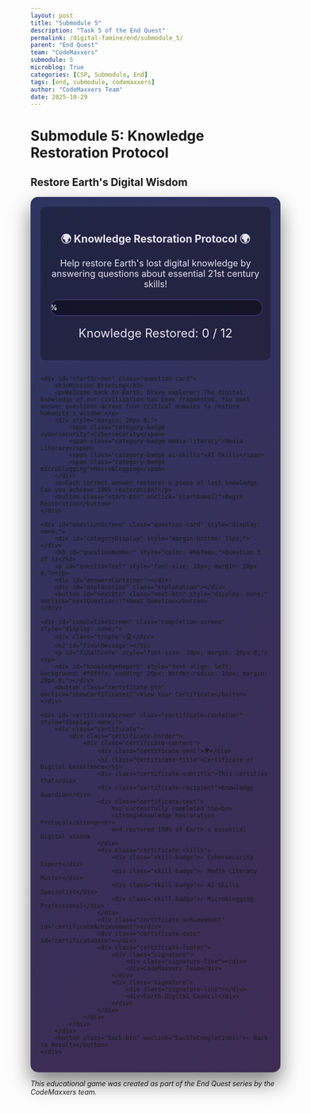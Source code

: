 ```yaml
---
layout: post
title: "Submodule 5"
description: "Task 5 of the End Quest"
permalink: /digital-famine/end/submodule_5/
parent: "End Quest"
team: "CodeMaxxers"
submodule: 5
microblog: True
categories: [CSP, Submodule, End]
tags: [end, submodule, codemaxxers]
author: "CodeMaxxers Team"
date: 2025-10-29
---
```


# Submodule 5: Knowledge Restoration Protocol

## Restore Earth's Digital Wisdom

<style>
.knowledge-game {
    max-width: 900px;
    margin: 0 auto;
    padding: 20px;
    background: linear-gradient(135deg, #2d3561 0%, #3e2c54 100%);
    border-radius: 15px;
    box-shadow: 0 20px 40px rgba(0,0,0,0.5);
}

.game-header {
    text-align: center;
    color: #e8e3f0;
    padding: 20px;
    background: rgba(0,0,0,0.3);
    border-radius: 10px;
    margin-bottom: 30px;
}

.knowledge-meter {
    width: 100%;
    height: 30px;
    background: rgba(0,0,0,0.4);
    border-radius: 15px;
    overflow: hidden;
    margin: 20px 0;
    border: 2px solid rgba(136, 117, 255, 0.3);
}

.knowledge-fill {
    height: 100%;
    background: linear-gradient(90deg, #7c3aed, #a78bfa);
    transition: width 0.5s ease;
    display: flex;
    align-items: center;
    justify-content: center;
    color: #fff;
    font-weight: bold;
    text-shadow: 0 1px 2px rgba(0,0,0,0.3);
}

.category-badge {
    display: inline-block;
    padding: 5px 15px;
    border-radius: 20px;
    margin: 5px;
    font-size: 14px;
    font-weight: bold;
    text-transform: uppercase;
}

.cybersecurity { background: #dc2626; color: white; }
.media-literacy { background: #0891b2; color: white; }
.ai-skills { background: #65a30d; color: white; }
.microblogging { background: #7c3aed; color: white; }

.question-card {
    background: #1e1b29;
    color: #e8e3f0;
    border-radius: 10px;
    padding: 30px;
    margin: 20px 0;
    box-shadow: 0 5px 15px rgba(0,0,0,0.3);
    border: 1px solid rgba(136, 117, 255, 0.2);
}

.question-card h3 {
    color: #a78bfa;
}

.question-card p {
    color: #d4cfe0;
}

.answer-btn {
    display: block;
    width: 100%;
    padding: 15px;
    margin: 10px 0;
    background: #2a2635;
    color: #e8e3f0;
    border: 2px solid rgba(136, 117, 255, 0.2);
    border-radius: 8px;
    cursor: pointer;
    transition: all 0.3s;
    text-align: left;
    font-size: 16px;
}

.answer-btn:hover {
    background: #3a3545;
    border-color: rgba(136, 117, 255, 0.5);
    transform: translateX(5px);
}

.answer-btn.correct {
    background: #134e4a;
    border-color: #10b981;
    color: #a7f3d0;
    animation: pulse 0.5s;
}

.answer-btn.incorrect {
    background: #7f1d1d;
    border-color: #ef4444;
    color: #fca5a5;
    animation: shake 0.5s;
}

.start-btn, .next-btn, .restart-btn {
    background: linear-gradient(135deg, #7c3aed 0%, #a78bfa 100%);
    color: #fff;
    padding: 15px 40px;
    border: none;
    border-radius: 25px;
    font-size: 18px;
    font-weight: bold;
    cursor: pointer;
    transition: all 0.3s;
    margin: 20px auto;
    display: block;
    text-shadow: 0 1px 2px rgba(0,0,0,0.2);
}

.start-btn:hover, .next-btn:hover, .restart-btn:hover {
    transform: scale(1.05);
    box-shadow: 0 5px 15px rgba(124, 58, 237, 0.4);
}

@keyframes pulse {
    0% { transform: scale(1); }
    50% { transform: scale(1.05); }
    100% { transform: scale(1); }
}

@keyframes shake {
    0%, 100% { transform: translateX(0); }
    25% { transform: translateX(-10px); }
    75% { transform: translateX(10px); }
}

.completion-screen {
    text-align: center;
    padding: 40px;
    background: #1e1b29;
    color: #e8e3f0;
    border-radius: 15px;
    margin: 20px 0;
    border: 1px solid rgba(136, 117, 255, 0.2);
}

.completion-screen h2 {
    color: #a78bfa;
}

.trophy {
    font-size: 80px;
    animation: bounce 2s infinite;
}

@keyframes bounce {
    0%, 100% { transform: translateY(0); }
    50% { transform: translateY(-20px); }
}

.score-display {
    font-size: 24px;
    color: #e8e3f0;
    text-align: center;
    margin: 20px 0;
}

.explanation {
    background: rgba(124, 58, 237, 0.1);
    border-left: 4px solid #7c3aed;
    padding: 15px;
    margin: 15px 0;
    border-radius: 5px;
    display: none;
    color: #d4cfe0;
}

.explanation.show {
    display: block;
    animation: slideDown 0.3s;
}

.explanation strong {
    color: #a78bfa;
}

@keyframes slideDown {
    from { opacity: 0; transform: translateY(-10px); }
    to { opacity: 1; transform: translateY(0); }
}

/* Certificate Styles */
.certificate-container {
    padding: 20px;
    background: #1e1b29;
    border-radius: 15px;
    margin: 20px 0;
}

.certificate {
    max-width: 800px;
    margin: 0 auto;
    background: linear-gradient(135deg, #f5f3ff 0%, #e8e3f0 100%);
    padding: 20px;
    border-radius: 10px;
    box-shadow: 0 10px 30px rgba(0,0,0,0.5);
}

.certificate-border {
    border: 3px solid #7c3aed;
    border-radius: 8px;
    padding: 40px;
    position: relative;
    background: white;
}

.certificate-border::before {
    content: '';
    position: absolute;
    inset: 10px;
    border: 1px solid #a78bfa;
    border-radius: 4px;
    pointer-events: none;
}

.certificate-content {
    text-align: center;
    position: relative;
}

.certificate-seal {
    font-size: 60px;
    margin-bottom: 20px;
    animation: rotate 10s linear infinite;
}

@keyframes rotate {
    from { transform: rotate(0deg); }
    to { transform: rotate(360deg); }
}

.certificate-title {
    font-family: 'Georgia', serif;
    font-size: 36px;
    color: #2d3561;
    margin: 20px 0;
    text-transform: uppercase;
    letter-spacing: 2px;
}

.certificate-subtitle {
    font-size: 18px;
    color: #6b7280;
    margin: 20px 0;
    font-style: italic;
}

.certificate-recipient {
    font-size: 32px;
    color: #7c3aed;
    font-weight: bold;
    margin: 20px 0;
    font-family: 'Georgia', serif;
    border-bottom: 2px solid #7c3aed;
    display: inline-block;
    padding-bottom: 10px;
}

.certificate-text {
    font-size: 16px;
    line-height: 1.8;
    color: #4b5563;
    margin: 30px 0;
}

.certificate-skills {
    display: flex;
    justify-content: center;
    gap: 20px;
    margin: 30px 0;
    flex-wrap: wrap;
}

.skill-badge {
    background: linear-gradient(135deg, #7c3aed 0%, #a78bfa 100%);
    color: white;
    padding: 8px 16px;
    border-radius: 20px;
    font-size: 14px;
    font-weight: bold;
}

.certificate-achievement {
    margin: 20px 0;
    font-size: 18px;
    color: #059669;
    font-weight: bold;
}

.certificate-date {
    font-size: 14px;
    color: #6b7280;
    margin: 20px 0;
}

.certificate-footer {
    display: flex;
    justify-content: space-around;
    margin-top: 50px;
}

.signature {
    text-align: center;
}

.signature-line {
    width: 200px;
    height: 2px;
    background: #d1d5db;
    margin: 0 auto 10px;
}

.signature div:last-child {
    font-size: 14px;
    color: #6b7280;
    font-style: italic;
}

.certificate-btn, .back-btn {
    background: linear-gradient(135deg, #059669 0%, #10b981 100%);
    color: #fff;
    padding: 15px 40px;
    border: none;
    border-radius: 25px;
    font-size: 18px;
    font-weight: bold;
    cursor: pointer;
    transition: all 0.3s;
    margin: 20px auto;
    display: block;
    text-shadow: 0 1px 2px rgba(0,0,0,0.2);
}

.certificate-btn:hover, .back-btn:hover {
    transform: scale(1.05);
    box-shadow: 0 5px 15px rgba(5, 150, 105, 0.4);
}

.back-btn {
    background: linear-gradient(135deg, #6b7280 0%, #9ca3af 100%);
    font-size: 16px;
    padding: 10px 30px;
}

.back-btn:hover {
    box-shadow: 0 5px 15px rgba(107, 114, 128, 0.4);
}

#knowledgeReport {
    background: #2a2635 !important;
    color: #d4cfe0 !important;
    border: 1px solid rgba(136, 117, 255, 0.2);
}

#knowledgeReport h4 {
    color: #a78bfa;
}
</style>

<div class="knowledge-game">
    <div class="game-header">
        <h2>🌍 Knowledge Restoration Protocol 🌍</h2>
        <p style="font-size: 18px;">Help restore Earth's lost digital knowledge by answering questions about essential 21st century skills!</p>
        <div class="knowledge-meter">
            <div class="knowledge-fill" id="progressBar" style="width: 0%">0%</div>
        </div>
        <div class="score-display">
            Knowledge Restored: <span id="score">0</span> / <span id="total">12</span>
        </div>
    </div>

    <div id="startScreen" class="question-card">
        <h3>Mission Briefing</h3>
        <p>Welcome back to Earth, brave explorer! The digital knowledge of our civilization has been fragmented. You must answer questions across four critical domains to restore humanity's wisdom:</p>
        <div style="margin: 20px 0;">
            <span class="category-badge cybersecurity">Cybersecurity</span>
            <span class="category-badge media-literacy">Media Literacy</span>
            <span class="category-badge ai-skills">AI Skills</span>
            <span class="category-badge microblogging">Microblogging</span>
        </div>
        <p>Each correct answer restores a piece of lost knowledge. Can you achieve 100% restoration?</p>
        <button class="start-btn" onclick="startGame()">Begin Restoration</button>
    </div>

    <div id="questionScreen" class="question-card" style="display: none;">
        <div id="categoryDisplay" style="margin-bottom: 15px;"></div>
        <h3 id="questionNumber" style="color: #667eea;">Question 1 of 12</h3>
        <p id="questionText" style="font-size: 18px; margin: 20px 0;"></p>
        <div id="answersContainer"></div>
        <div id="explanation" class="explanation"></div>
        <button id="nextBtn" class="next-btn" style="display: none;" onclick="nextQuestion()">Next Question</button>
    </div>

    <div id="completionScreen" class="completion-screen" style="display: none;">
        <div class="trophy">🏆</div>
        <h2 id="finalMessage"></h2>
        <p id="finalScore" style="font-size: 20px; margin: 20px 0;"></p>
        <div id="knowledgeReport" style="text-align: left; background: #f8f9fa; padding: 20px; border-radius: 10px; margin: 20px 0;"></div>
        <button class="certificate-btn" onclick="showCertificate()">View Your Certificate</button>
    </div>

    <div id="certificateScreen" class="certificate-container" style="display: none;">
        <div class="certificate">
            <div class="certificate-border">
                <div class="certificate-content">
                    <div class="certificate-seal">🌍</div>
                    <h1 class="certificate-title">Certificate of Digital Excellence</h1>
                    <div class="certificate-subtitle">This certifies that</div>
                    <div class="certificate-recipient">Knowledge Guardian</div>
                    <div class="certificate-text">
                        has successfully completed the<br>
                        <strong>Knowledge Restoration Protocol</strong><br>
                        and restored 100% of Earth's essential digital wisdom
                    </div>
                    <div class="certificate-skills">
                        <div class="skill-badge">✓ Cybersecurity Expert</div>
                        <div class="skill-badge">✓ Media Literacy Master</div>
                        <div class="skill-badge">✓ AI Skills Specialist</div>
                        <div class="skill-badge">✓ Microblogging Professional</div>
                    </div>
                    <div class="certificate-achievement" id="certificateAchievement"></div>
                    <div class="certificate-date" id="certificateDate"></div>
                    <div class="certificate-footer">
                        <div class="signature">
                            <div class="signature-line"></div>
                            <div>CodeMaxxers Team</div>
                        </div>
                        <div class="signature">
                            <div class="signature-line"></div>
                            <div>Earth Digital Council</div>
                        </div>
                    </div>
                </div>
            </div>
        </div>
        <button class="back-btn" onclick="backToCompletion()">← Back to Results</button>
    </div>
</div>

<script>
const questions = [
    // Cybersecurity Questions
    {
        id: 'cyber1',
        category: "cybersecurity",
        question: "What is the MOST secure type of password?",
        answers: [
            "Your birthday and name",
            "A long passphrase with random words",
            "Password123!",
            "The same password for all accounts"
        ],
        correct: 1,
        explanation: "Passphrases like 'correct-horse-battery-staple' are both secure and memorable. They're long, random, and hard to crack!"
    },
    {
        id: 'cyber2',
        category: "cybersecurity",
        question: "You receive an email from 'your bank' asking you to click a link and verify your account. What should you do?",
        answers: [
            "Click the link immediately",
            "Reply with your account information",
            "Delete it and contact your bank directly",
            "Forward it to all your contacts"
        ],
        correct: 2,
        explanation: "This is likely a phishing attempt. Never click suspicious links. Always verify by contacting your bank through official channels."
    },
    {
        id: 'cyber3',
        category: "cybersecurity",
        question: "What does 'two-factor authentication' (2FA) require?",
        answers: [
            "Two different passwords",
            "Something you know + something you have",
            "Two email addresses",
            "Two security questions"
        ],
        correct: 1,
        explanation: "2FA combines something you know (password) with something you have (phone, authenticator app, etc.) for extra security."
    },
    
    // Media Literacy Questions
    {
        id: 'media1',
        category: "media-literacy",
        question: "What is the BEST way to verify if a news story is true?",
        answers: [
            "Check if it has lots of shares",
            "See if your friends believe it",
            "Cross-reference multiple reputable sources",
            "Trust it if it confirms your beliefs"
        ],
        correct: 2,
        explanation: "Always verify information by checking multiple reliable sources. Popularity doesn't equal truth!"
    },
    {
        id: 'media2',
        category: "media-literacy",
        question: "What is 'confirmation bias' in media consumption?",
        answers: [
            "Confirming your email subscription",
            "Only believing information that supports your existing views",
            "Fact-checking everything you read",
            "Confirming the author's credentials"
        ],
        correct: 1,
        explanation: "Confirmation bias makes us favor information that confirms what we already believe, leading to echo chambers."
    },
    {
        id: 'media3',
        category: "media-literacy",
        question: "Which is a red flag that an image might be digitally manipulated?",
        answers: [
            "High resolution quality",
            "Inconsistent lighting or shadows",
            "Professional photography",
            "Presence of watermarks"
        ],
        correct: 1,
        explanation: "Inconsistent lighting, shadows, or perspectives often reveal digital manipulation or AI-generated images."
    },
    
    // AI Skills Questions
    {
        id: 'ai1',
        category: "ai-skills",
        question: "What is a 'prompt' in the context of AI tools?",
        answers: [
            "An error message",
            "The instructions you give to an AI",
            "The AI's response time",
            "A type of AI model"
        ],
        correct: 1,
        explanation: "A prompt is your input or instructions to an AI system. Better prompts lead to better AI outputs!"
    },
    {
        id: 'ai2',
        category: "ai-skills",
        question: "What should you always remember about AI-generated content?",
        answers: [
            "It's always 100% accurate",
            "It should be verified and may contain errors",
            "It's illegal to use",
            "It can replace all human work"
        ],
        correct: 1,
        explanation: "AI can make mistakes or 'hallucinate' information. Always verify important AI-generated content!"
    },
    {
        id: 'ai3',
        category: "ai-skills",
        question: "Which is an ethical consideration when using AI image generators?",
        answers: [
            "Using them is always unethical",
            "They use no computational resources",
            "Respecting artists' rights and attribution",
            "They can only create abstract art"
        ],
        correct: 2,
        explanation: "AI art raises questions about copyright, artist attribution, and the use of training data. Use responsibly!"
    },
    
    // Microblogging Questions
    {
        id: 'micro1',
        category: "microblogging",
        question: "What is the PRIMARY purpose of hashtags in microblogging?",
        answers: [
            "To make posts look professional",
            "To categorize and discover content",
            "To increase word count",
            "To replace punctuation"
        ],
        correct: 1,
        explanation: "Hashtags help categorize content and make it discoverable by people interested in specific topics."
    },
    {
        id: 'micro2',
        category: "microblogging",
        question: "What is 'engagement' in social media context?",
        answers: [
            "Getting married online",
            "Likes, comments, shares, and interactions",
            "The time you spend online",
            "Number of followers only"
        ],
        correct: 1,
        explanation: "Engagement measures how people interact with content through likes, comments, shares, and other actions."
    },
    {
        id: 'micro3',
        category: "microblogging",
        question: "Why is it important to fact-check before sharing content on social media?",
        answers: [
            "To get more followers",
            "To prevent spread of misinformation",
            "To make posts longer",
            "It's not important"
        ],
        correct: 1,
        explanation: "Sharing false information can harm others and damage your credibility. Always verify before you amplify!"
    }
];

let remainingQuestions = [];
let correctlyAnswered = new Set();
let currentQuestion = null;
let answered = false;
let totalQuestionsAsked = 0;
let incorrectAttempts = 0;

function startGame() {
    // Reset game state
    remainingQuestions = [...questions];
    correctlyAnswered = new Set();
    totalQuestionsAsked = 0;
    incorrectAttempts = 0;
    answered = false;
    
    // Update UI
    document.getElementById('startScreen').style.display = 'none';
    document.getElementById('completionScreen').style.display = 'none';
    document.getElementById('questionScreen').style.display = 'block';
    
    // Update score display
    updateScoreDisplay();
    
    // Load first question
    loadQuestion();
}

function updateScoreDisplay() {
    document.getElementById('score').textContent = correctlyAnswered.size;
    document.getElementById('total').textContent = questions.length;
    updateProgress();
}

function loadQuestion() {
    answered = false;
    
    // Check if all questions are answered correctly
    if (correctlyAnswered.size === questions.length) {
        showCompletion();
        return;
    }
    
    // Get next question from remaining questions
    if (remainingQuestions.length === 0) {
        // All questions have been asked, but some were wrong
        // Reset remaining questions to only include the ones answered incorrectly
        remainingQuestions = questions.filter(q => !correctlyAnswered.has(q.id));
        
        // Show feedback that we're retrying missed questions
        const retryMessage = document.createElement('div');
        retryMessage.style.cssText = 'background: rgba(124, 58, 237, 0.2); padding: 15px; border-radius: 8px; margin-bottom: 20px; color: #a78bfa; text-align: center;';
        retryMessage.innerHTML = `📝 Retrying ${remainingQuestions.length} missed question${remainingQuestions.length > 1 ? 's' : ''}...`;
        
        const questionCard = document.getElementById('questionScreen');
        const existingRetry = questionCard.querySelector('.retry-message');
        if (existingRetry) existingRetry.remove();
        
        retryMessage.className = 'retry-message';
        questionCard.insertBefore(retryMessage, questionCard.firstChild);
    }
    
    // Pick a random question from remaining
    const randomIndex = Math.floor(Math.random() * remainingQuestions.length);
    currentQuestion = remainingQuestions[randomIndex];
    remainingQuestions.splice(randomIndex, 1);
    
    totalQuestionsAsked++;
    
    // Update question number - show progress through all questions
    document.getElementById('questionNumber').textContent = 
        `Progress: ${correctlyAnswered.size} / ${questions.length} Mastered`;
    
    // Show category
    const categoryColors = {
        'cybersecurity': 'cybersecurity',
        'media-literacy': 'media-literacy',
        'ai-skills': 'ai-skills',
        'microblogging': 'microblogging'
    };
    
    document.getElementById('categoryDisplay').innerHTML = 
        `<span class="category-badge ${categoryColors[currentQuestion.category]}">${currentQuestion.category.replace('-', ' ')}</span>`;
    
    // Show question
    document.getElementById('questionText').textContent = currentQuestion.question;
    
    // Show answers (shuffle them for variety)
    const answersContainer = document.getElementById('answersContainer');
    answersContainer.innerHTML = '';
    
    // Create array of answer indices and shuffle
    const indices = [0, 1, 2, 3];
    const shuffled = indices.sort(() => Math.random() - 0.5);
    
    shuffled.forEach((originalIndex) => {
        const button = document.createElement('button');
        button.className = 'answer-btn';
        button.textContent = currentQuestion.answers[originalIndex];
        button.dataset.originalIndex = originalIndex;
        button.onclick = () => selectAnswer(originalIndex);
        answersContainer.appendChild(button);
    });
    
    // Hide explanation and next button
    document.getElementById('explanation').classList.remove('show');
    document.getElementById('nextBtn').style.display = 'none';
}

function selectAnswer(selectedIndex) {
    if (answered) return;
    answered = true;
    
    const buttons = document.querySelectorAll('.answer-btn');
    
    // Disable all buttons
    buttons.forEach(btn => btn.style.cursor = 'not-allowed');
    
    // Find the button that was clicked and the correct button
    let clickedButton, correctButton;
    buttons.forEach(btn => {
        const idx = parseInt(btn.dataset.originalIndex);
        if (idx === selectedIndex) clickedButton = btn;
        if (idx === currentQuestion.correct) correctButton = btn;
    });
    
    // Show correct/incorrect
    if (selectedIndex === currentQuestion.correct) {
        clickedButton.classList.add('correct');
        correctlyAnswered.add(currentQuestion.id);
        updateScoreDisplay();
        
        // Show success message
        const explanationDiv = document.getElementById('explanation');
        explanationDiv.innerHTML = `<strong>✅ Correct!</strong> ${currentQuestion.explanation}`;
        explanationDiv.classList.add('show');
    } else {
        clickedButton.classList.add('incorrect');
        correctButton.classList.add('correct');
        incorrectAttempts++;
        
        // Show explanation with retry notice
        const explanationDiv = document.getElementById('explanation');
        explanationDiv.innerHTML = `<strong>❌ Not quite!</strong> ${currentQuestion.explanation}<br><br><em>This question will appear again later.</em>`;
        explanationDiv.classList.add('show');
        
        // Add question back to the pool if not already there
        if (!remainingQuestions.some(q => q.id === currentQuestion.id)) {
            remainingQuestions.push(currentQuestion);
        }
    }
    
    // Show next button
    document.getElementById('nextBtn').style.display = 'block';
    document.getElementById('nextBtn').textContent = 
        correctlyAnswered.size === questions.length ? 'Complete Mission!' : 'Next Question';
}

function nextQuestion() {
    if (correctlyAnswered.size === questions.length) {
        showCompletion();
    } else {
        loadQuestion();
    }
}

function updateProgress() {
    const progress = Math.round((correctlyAnswered.size / questions.length) * 100);
    const progressBar = document.getElementById('progressBar');
    progressBar.style.width = progress + '%';
    progressBar.textContent = progress + '%';
}

function showCompletion() {
    document.getElementById('questionScreen').style.display = 'none';
    document.getElementById('completionScreen').style.display = 'block';
    
    // Calculate efficiency
    const efficiency = Math.round((questions.length / totalQuestionsAsked) * 100);
    
    let message, emoji;
    if (incorrectAttempts === 0) {
        message = "PERFECT! Flawless Knowledge Restoration!";
        emoji = "🌟";
    } else if (incorrectAttempts <= 3) {
        message = "EXCELLENT! Complete Knowledge Restored!";
        emoji = "✨";
    } else {
        message = "SUCCESS! All Knowledge Restored!";
        emoji = "🎯";
    }
    
    document.getElementById('finalMessage').innerHTML = `${emoji} ${message} ${emoji}`;
    document.getElementById('finalScore').innerHTML = 
        `You mastered all ${questions.length} knowledge fragments!<br>
        Total attempts: ${totalQuestionsAsked} (${efficiency}% efficiency)`;
    
    // Store achievement for certificate
    window.gameAchievement = {
        efficiency: efficiency,
        incorrectAttempts: incorrectAttempts,
        achievement: incorrectAttempts === 0 ? 'Perfect Scholar - No mistakes!' :
                    efficiency >= 75 ? 'Quick Learner - High efficiency!' :
                    'Persistent Guardian - Never gave up!'
    };
    
    // Generate detailed report
    const report = `
        <h4>Knowledge Recovery Report:</h4>
        <p>✅ <strong>Mission Complete!</strong> 100% of Earth's digital knowledge restored!</p>
        <p>📊 <strong>Performance Stats:</strong></p>
        <ul style="text-align: left; line-height: 1.8;">
            <li>Questions Mastered: ${questions.length} / ${questions.length}</li>
            <li>Total Attempts: ${totalQuestionsAsked}</li>
            <li>Incorrect Attempts: ${incorrectAttempts}</li>
            <li>Efficiency Rating: ${efficiency}%</li>
        </ul>
        <p style="margin-top: 20px;">🏆 <strong>Achievement Unlocked:</strong> ${window.gameAchievement.achievement}</p>
        <p><strong>Remember:</strong> These skills are essential for navigating our digital world safely and effectively!</p>
    `;
    
    document.getElementById('knowledgeReport').innerHTML = report;
}

function showCertificate() {
    document.getElementById('completionScreen').style.display = 'none';
    document.getElementById('certificateScreen').style.display = 'block';
    
    // Set certificate achievement text
    const achievementText = window.gameAchievement.achievement;
    document.getElementById('certificateAchievement').innerHTML = 
        `🏆 ${achievementText}`;
    
    // Set current date
    const today = new Date();
    const dateStr = today.toLocaleDateString('en-US', { 
        year: 'numeric', 
        month: 'long', 
        day: 'numeric' 
    });
    document.getElementById('certificateDate').innerHTML = 
        `Awarded on ${dateStr}`;
    
    // Scroll to top of certificate
    document.getElementById('certificateScreen').scrollIntoView({ behavior: 'smooth' });
}

function backToCompletion() {
    document.getElementById('certificateScreen').style.display = 'none';
    document.getElementById('completionScreen').style.display = 'block';
}

function restartGame() {
    document.getElementById('certificateScreen').style.display = 'none';
    startGame();
}

// Initialize
document.getElementById('score').textContent = '0';
document.getElementById('total').textContent = questions.length;
</script>

*This educational game was created as part of the End Quest series by the CodeMaxxers team.*